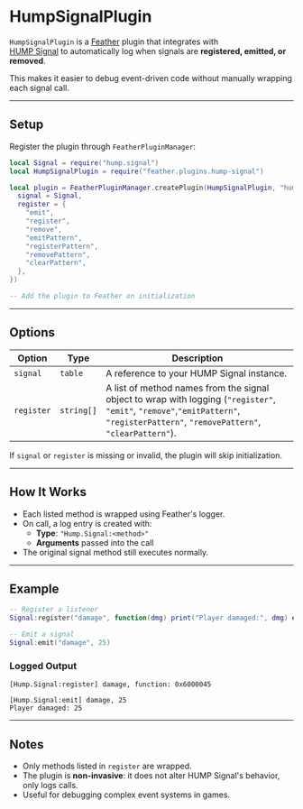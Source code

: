 # HumpSignalPlugin

`HumpSignalPlugin` is a [Feather](https://github.com/Kyonru/feather) plugin that
integrates with\
[HUMP Signal](https://hump.readthedocs.io/en/latest/signal.html) to
automatically log when signals are **registered, emitted, or removed**.

This makes it easier to debug event-driven code without manually
wrapping each signal call.

------------------------------------------------------------------------

## Setup

Register the plugin through `FeatherPluginManager`:

``` lua
local Signal = require("hump.signal")
local HumpSignalPlugin = require("feather.plugins.hump-signal")

local plugin = FeatherPluginManager.createPlugin(HumpSignalPlugin, "hump.signal", {
  signal = Signal,
  register = {
    "emit",
    "register",
    "remove",
    "emitPattern",
    "registerPattern",
    "removePattern",
    "clearPattern",
  },
})

-- Add the plugin to Feather on initialization
```

------------------------------------------------------------------------

## Options

| Option     | Type       | Description                                                                                       |
| ---------- | ---------- | ------------------------------------------------------------------------------------------------- |
| `signal`   | `table`    | A reference to your HUMP Signal instance.                                                         |
| `register` | `string[]` | A list of method names from the signal object to wrap with logging (`"register"`, `"emit"`, `"remove"`,`"emitPattern"`, `"registerPattern"`, `"removePattern"`, `"clearPattern"`). |

If `signal` or `register` is missing or invalid, the plugin will skip
initialization.

------------------------------------------------------------------------

## How It Works

- Each listed method is wrapped using Feather's logger.
- On call, a log entry is created with:
  - **Type**: `"Hump.Signal:<method>"`
  - **Arguments** passed into the call
- The original signal method still executes normally.

------------------------------------------------------------------------

## Example

``` lua
-- Register a listener
Signal:register("damage", function(dmg) print("Player damaged:", dmg) end)

-- Emit a signal
Signal:emit("damage", 25)
```

### Logged Output

```log
[Hump.Signal:register] damage, function: 0x6000045

[Hump.Signal:emit] damage, 25
Player damaged: 25
```

------------------------------------------------------------------------

## Notes

- Only methods listed in `register` are wrapped.
- The plugin is **non-invasive**: it does not alter HUMP Signal's
    behavior, only logs calls.
- Useful for debugging complex event systems in games.
